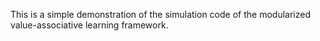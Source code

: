 This is a simple demonstration of the simulation code of the modularized value-associative learning framework.
